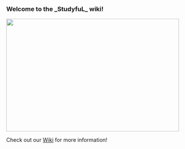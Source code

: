 <p align="certer">
  <h3>Welcome to the _StudyfuL_ wiki!</h3>
</p>

<p align="certer">
  <img width="460" height="300" src="https://i.imgur.com/0IGHCPA.png">
</p>


Check out our [Wiki](https://github.com/rafaelakiyoshi/Studyful/wiki) for more information! 
